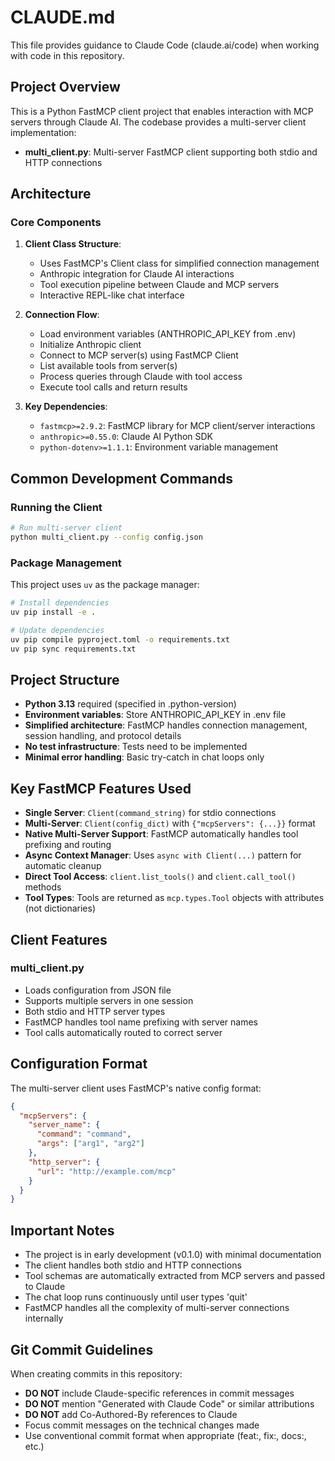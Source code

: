 # CLAUDE.md

This file provides guidance to Claude Code (claude.ai/code) when working with code in this repository.

## Project Overview

This is a Python FastMCP client project that enables interaction with MCP servers through Claude AI. The codebase provides a multi-server client implementation:
- **multi_client.py**: Multi-server FastMCP client supporting both stdio and HTTP connections

## Architecture

### Core Components

1. **Client Class Structure**:
   - Uses FastMCP's Client class for simplified connection management
   - Anthropic integration for Claude AI interactions
   - Tool execution pipeline between Claude and MCP servers
   - Interactive REPL-like chat interface

2. **Connection Flow**:
   - Load environment variables (ANTHROPIC_API_KEY from .env)
   - Initialize Anthropic client
   - Connect to MCP server(s) using FastMCP Client
   - List available tools from server(s)
   - Process queries through Claude with tool access
   - Execute tool calls and return results

3. **Key Dependencies**:
   - `fastmcp>=2.9.2`: FastMCP library for MCP client/server interactions
   - `anthropic>=0.55.0`: Claude AI Python SDK
   - `python-dotenv>=1.1.1`: Environment variable management

## Common Development Commands

### Running the Client

```bash
# Run multi-server client
python multi_client.py --config config.json
```

### Package Management

This project uses `uv` as the package manager:

```bash
# Install dependencies
uv pip install -e .

# Update dependencies
uv pip compile pyproject.toml -o requirements.txt
uv pip sync requirements.txt
```

## Project Structure

- **Python 3.13** required (specified in .python-version)
- **Environment variables**: Store ANTHROPIC_API_KEY in .env file
- **Simplified architecture**: FastMCP handles connection management, session handling, and protocol details
- **No test infrastructure**: Tests need to be implemented
- **Minimal error handling**: Basic try-catch in chat loops only

## Key FastMCP Features Used

- **Single Server**: `Client(command_string)` for stdio connections
- **Multi-Server**: `Client(config_dict)` with `{"mcpServers": {...}}` format
- **Native Multi-Server Support**: FastMCP automatically handles tool prefixing and routing
- **Async Context Manager**: Uses `async with Client(...)` pattern for automatic cleanup
- **Direct Tool Access**: `client.list_tools()` and `client.call_tool()` methods
- **Tool Types**: Tools are returned as `mcp.types.Tool` objects with attributes (not dictionaries)

## Client Features

### multi_client.py
- Loads configuration from JSON file
- Supports multiple servers in one session
- Both stdio and HTTP server types
- FastMCP handles tool name prefixing with server names
- Tool calls automatically routed to correct server

## Configuration Format

The multi-server client uses FastMCP's native config format:

```json
{
  "mcpServers": {
    "server_name": {
      "command": "command",
      "args": ["arg1", "arg2"]
    },
    "http_server": {
      "url": "http://example.com/mcp"
    }
  }
}
```

## Important Notes

- The project is in early development (v0.1.0) with minimal documentation
- The client handles both stdio and HTTP connections
- Tool schemas are automatically extracted from MCP servers and passed to Claude
- The chat loop runs continuously until user types 'quit'
- FastMCP handles all the complexity of multi-server connections internally

## Git Commit Guidelines

When creating commits in this repository:
- **DO NOT** include Claude-specific references in commit messages
- **DO NOT** mention "Generated with Claude Code" or similar attributions
- **DO NOT** add Co-Authored-By references to Claude
- Focus commit messages on the technical changes made
- Use conventional commit format when appropriate (feat:, fix:, docs:, etc.)